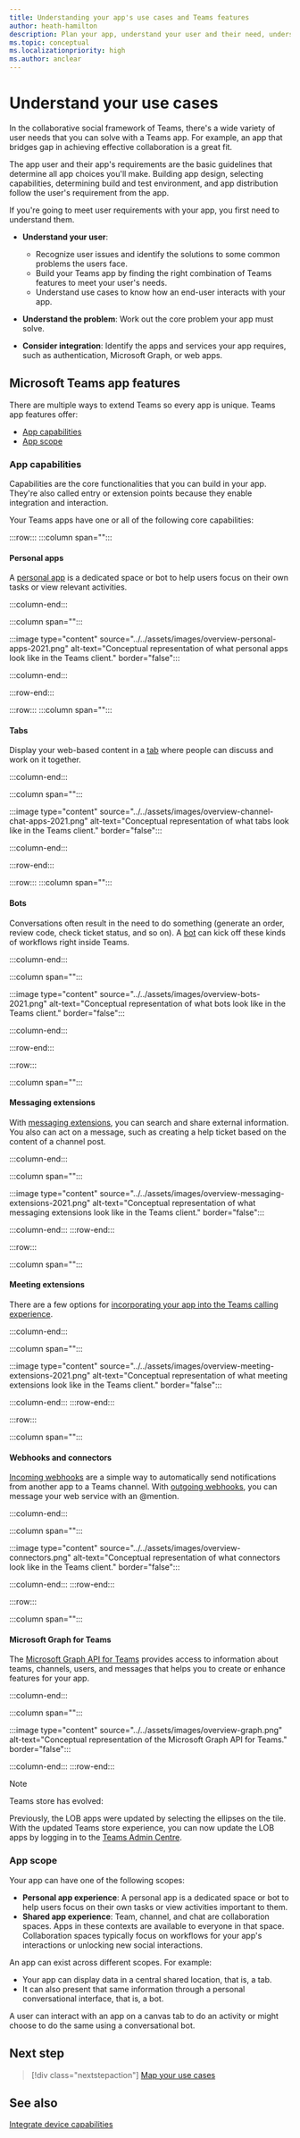```yaml
---
title: Understanding your app's use cases and Teams features
author: heath-hamilton
description: Plan your app, understand your user and their need, understand the user problems that your app would solve, plan user authentication and their onboarding experience
ms.topic: conceptual
ms.localizationpriority: high
ms.author: anclear
---
```


# Understand your use cases

In the collaborative social framework of Teams, there's a wide variety of user needs that you can solve with a Teams app. For example, an app that bridges gap in achieving effective collaboration is a great fit.

The app user and their app's requirements are the basic guidelines that determine all app choices you'll make. Building app design, selecting capabilities, determining build and test environment, and app distribution follow the user's requirement from the app.

If you're going to meet user requirements with your app, you first need to understand them.

- **Understand your user**:
  - Recognize user issues and identify the solutions to some common problems the users face.
  - Build your Teams app by finding the right combination of Teams features to meet your user's needs.
  - Understand use cases to know how an end-user interacts with your app.

- **Understand the problem**: Work out the core problem your app must solve.

- **Consider integration**: Identify the apps and services your app requires, such as authentication, Microsoft Graph, or web apps.

## Microsoft Teams app features

There are multiple ways to extend Teams so every app is unique. Teams app features offer:

- [App capabilities](#app-capabilities)
- [App scope](#app-scope)

### App capabilities

Capabilities are the core functionalities that you can build in your app. They're also called entry or extension points because they enable integration and interaction.

Your Teams apps have one or all of the following core capabilities:

:::row:::
   :::column span="":::

#### Personal apps

A [personal app](../../concepts/design/personal-apps.md) is a dedicated space or bot to help users focus on their own tasks or view relevant activities.

   :::column-end:::

   :::column span="":::

:::image type="content" source="../../assets/images/overview-personal-apps-2021.png" alt-text="Conceptual representation of what personal apps look like in the Teams client." border="false":::

   :::column-end:::

:::row-end:::

:::row:::
   :::column span="":::

#### Tabs

Display your web-based content in a [tab](../../tabs/what-are-tabs.md) where people can discuss and work on it together.

   :::column-end:::

   :::column span="":::

:::image type="content" source="../../assets/images/overview-channel-chat-apps-2021.png" alt-text="Conceptual representation of what tabs look like in the Teams client." border="false":::

   :::column-end:::

:::row-end:::

:::row:::
   :::column span="":::

#### Bots

Conversations often result in the need to do something (generate an order, review code, check ticket status, and so on). A [bot](../../bots/what-are-bots.md) can kick off these kinds of workflows right inside Teams.

   :::column-end:::

   :::column span="":::

:::image type="content" source="../../assets/images/overview-bots-2021.png" alt-text="Conceptual representation of what bots look like in the Teams client." border="false":::

   :::column-end:::

:::row-end:::

:::row:::

   :::column span="":::

#### Messaging extensions

With [messaging extensions](../../messaging-extensions/what-are-messaging-extensions.md), you can search and share external information. You also can act on a message, such as creating a help ticket based on the content of a channel post.

   :::column-end:::

   :::column span="":::

:::image type="content" source="../../assets/images/overview-messaging-extensions-2021.png" alt-text="Conceptual representation of what messaging extensions look like in the Teams client." border="false":::

   :::column-end:::
:::row-end:::

:::row:::

   :::column span="":::

#### Meeting extensions

There are a few options for [incorporating your app into the Teams calling experience](../../apps-in-teams-meetings/design/designing-apps-in-meetings.md).

   :::column-end:::

   :::column span="":::

:::image type="content" source="../../assets/images/overview-meeting-extensions-2021.png" alt-text="Conceptual representation of what meeting extensions look like in the Teams client." border="false":::

   :::column-end:::
:::row-end:::

:::row:::

   :::column span="":::

#### Webhooks and connectors

[Incoming webhooks](../../webhooks-and-connectors/what-are-webhooks-and-connectors.md#incoming-webhooks) are a simple way to automatically send notifications from another app to a Teams channel. With [outgoing webhooks](../../webhooks-and-connectors/what-are-webhooks-and-connectors.md#outgoing-webhooks), you can message your web service with an @mention.

   :::column-end:::

   :::column span="":::

:::image type="content" source="../../assets/images/overview-connectors.png" alt-text="Conceptual representation of what connectors look like in the Teams client." border="false":::

   :::column-end:::
:::row-end:::

:::row:::

   :::column span="":::

#### Microsoft Graph for Teams

The [Microsoft Graph API for Teams](/graph/teams-concept-overview) provides access to information about teams, channels, users, and messages that helps you to create or enhance features for your app.

   :::column-end:::

   :::column span="":::

:::image type="content" source="../../assets/images/overview-graph.png" alt-text="Conceptual representation of the Microsoft Graph API for Teams." border="false":::

   :::column-end:::
:::row-end:::

> [!NOTE]
> Teams store has evolved:
>
> Previously, the LOB apps were updated by selecting the ellipses on the tile. With the updated Teams store experience, you can now update the LOB apps by logging in to the [Teams Admin Centre](https://admin.teams.microsoft.com).

### App scope

Your app can have one of the following scopes:

- **Personal app experience**: A personal app is a dedicated space or bot to help users focus on their own tasks or view activities important to them.
- **Shared app experience**: Team, channel, and chat are collaboration spaces. Apps in these contexts are available to everyone in that space. Collaboration spaces typically focus on workflows for your app's interactions or unlocking new social interactions.

An app can exist across different scopes. For example:

- Your app can display data in a central shared location, that is, a tab.
- It can also present that same information through a personal conversational interface, that is, a bot.

A user can interact with an app on a canvas tab to do an activity or might choose to do the same using a conversational bot.

## Next step

> [!div class="nextstepaction"]
> [Map your use cases](../../concepts/design/map-use-cases.md)

## See also

[Integrate device capabilities](~/concepts/device-capabilities/device-capabilities-overview.md)
